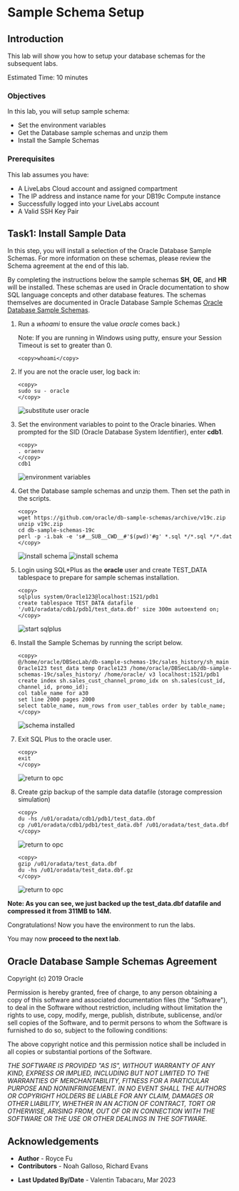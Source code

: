 # Sample Schema Setup

## Introduction
This lab will show you how to setup your database schemas for the subsequent labs.

Estimated Time: 10 minutes

### Objectives

In this lab, you will setup sample schema:
* Set the environment variables
* Get the Database sample schemas and unzip them
* Install the Sample Schemas

### Prerequisites
This lab assumes you have:

* A LiveLabs Cloud account and assigned compartment
* The IP address and instance name for your DB19c Compute instance
* Successfully logged into your LiveLabs account
* A Valid SSH Key Pair

## Task1: Install Sample Data

In this step, you will install a selection of the Oracle Database Sample Schemas.  For more information on these schemas, please review the Schema agreement at the end of this lab.

By completing the instructions below the sample schemas **SH**, **OE**, and **HR** will be installed. These schemas are used in Oracle documentation to show SQL language concepts and other database features. The schemas themselves are documented in Oracle Database Sample Schemas [Oracle Database Sample Schemas](https://www.oracle.com/pls/topic/lookup?ctx=dblatest&id=COMSC).

1. Run a *whoami* to ensure the value *oracle* comes back.)

    Note: If you are running in Windows using putty, ensure your Session Timeout is set to greater than 0.
    ```
    <copy>whoami</copy>
    ```

2. If you are not the oracle user, log back in:
    ````
    <copy>
    sudo su - oracle
    </copy>
    ````

    ![substitute user oracle](./images/sudo-oracle.png " ")

3.  Set the environment variables to point to the Oracle binaries.  When prompted for the SID (Oracle Database System Identifier), enter **cdb1**.
    ````
    <copy>
    . oraenv
    </copy>
    cdb1
    ````
    ![environment variables](./images/oraenv.png " ")

4. Get the Database sample schemas and unzip them. Then set the path in the scripts.

    ````
    <copy>
    wget https://github.com/oracle/db-sample-schemas/archive/v19c.zip
    unzip v19c.zip
    cd db-sample-schemas-19c
    perl -p -i.bak -e 's#__SUB__CWD__#'$(pwd)'#g' *.sql */*.sql */*.dat
    </copy>
    ````

    ![install schema](./images/install-schema-zip1.png " " )
    ![install schema](./images/install-schema-zip2.png " " )

5.  Login using SQL*Plus as the **oracle** user and create TEST_DATA tablespace to prepare for sample schemas installation.  

    ````
    <copy>
    sqlplus system/Oracle123@localhost:1521/pdb1
    create tablespace TEST_DATA datafile '/u01/oradata/cdb1/pdb1/test_data.dbf' size 300m autoextend on;
    </copy>
    ````
    ![start sqlplus](./images/start-sqlplus.png " ")

6.  Install the Sample Schemas by running the script below.

    ````
    <copy>
    @/home/oracle/DBSecLab/db-sample-schemas-19c/sales_history/sh_main Oracle123 test_data temp Oracle123 /home/oracle/DBSecLab/db-sample-schemas-19c/sales_history/ /home/oracle/ v3 localhost:1521/pdb1
    create index sh.sales_cust_channel_promo_idx on sh.sales(cust_id, channel_id, promo_id);
    col table_name for a30
    set line 2000 pages 2000
    select table_name, num_rows from user_tables order by table_name;
    </copy>
    ````

    ![schema installed](./images/schemas-created.png " " )
   
7.  Exit SQL Plus to the oracle user.

    ```
    <copy>
    exit
    </copy>
    ```

    ![return to opc](images/return-to-opc.png)

7.  Create gzip backup of the sample data datafile (storage compression simulation)
    ````
    <copy>
    du -hs /u01/oradata/cdb1/pdb1/test_data.dbf
    cp /u01/oradata/cdb1/pdb1/test_data.dbf /u01/oradata/test_data.dbf
    </copy>
    ````
    ![return to opc](images/backup-test-data-file.png)

    ````
    <copy>
    gzip /u01/oradata/test_data.dbf
    du -hs /u01/oradata/test_data.dbf.gz
    </copy>
    ````
    ![return to opc](images/storage-compression-simulation.png)

**Note: As you can see, we just backed up the test_data.dbf datafile and compressed it from 311MB to 14M.** 

Congratulations! Now you have the environment to run the labs.

You may now **proceed to the next lab**.

## Oracle Database Sample Schemas Agreement

Copyright (c) 2019 Oracle

Permission is hereby granted, free of charge, to any person obtaining a copy of this software and associated documentation files (the "Software"), to deal in the Software without restriction, including without limitation the rights to use, copy, modify, merge, publish, distribute, sublicense, and/or sell copies of the Software, and to permit persons to whom the Software is furnished to do so, subject to the following conditions:

The above copyright notice and this permission notice shall be included in all copies or substantial portions of the Software.

*THE SOFTWARE IS PROVIDED "AS IS", WITHOUT WARRANTY OF ANY KIND, EXPRESS OR IMPLIED, INCLUDING BUT NOT LIMITED TO THE WARRANTIES OF MERCHANTABILITY, FITNESS FOR A PARTICULAR PURPOSE AND NONINFRINGEMENT. IN NO EVENT SHALL THE AUTHORS OR COPYRIGHT HOLDERS BE LIABLE FOR ANY CLAIM, DAMAGES OR OTHER LIABILITY, WHETHER IN AN ACTION OF CONTRACT, TORT OR OTHERWISE, ARISING FROM, OUT OF OR IN CONNECTION WITH THE SOFTWARE OR THE USE OR OTHER DEALINGS IN THE SOFTWARE.*

## **Acknowledgements**

- **Author** - Royce Fu
- **Contributors** - Noah Galloso, Richard Evans
* **Last Updated By/Date** - Valentin Tabacaru, Mar 2023